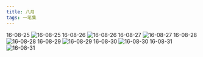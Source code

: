 ```yaml
---
title: 八月
tags: 一笔集
---
```

16-08-25
![16-08-25](https://lh3.googleusercontent.com/-KUhcNkYi1TM/WFTr_RuAB8I/AAAAAAAAAE4/-kFmWRNlKWE/I/16-08-25.jpg)
16-08-26
![16-08-26](https://lh3.googleusercontent.com/-NUEIwWLq9Bg/WFTr_8OQMQI/AAAAAAAAAE8/P-N44ToOmDQ/I/16-08-26.jpg)
16-08-27
![16-08-27](https://lh3.googleusercontent.com/-fcupLhBNWnk/WFTsAdjy2II/AAAAAAAAAFA/HHVUDn0wXpU/I/16-08-27.jpg)
16-08-28
![16-08-28](https://lh3.googleusercontent.com/-aA2xX9wqNr4/WFTsA1BsSDI/AAAAAAAAAFE/aF8wOy9DZik/I/16-08-28.jpg)
16-08-29
![16-08-29](https://lh3.googleusercontent.com/-7ylILUbwCEc/WFTsBXM3CRI/AAAAAAAAAFI/5Xum84pW-iI/I/16-08-29.jpg)
16-08-30
![16-08-30](https://lh3.googleusercontent.com/-xzOnhYgwKEE/WFTsBnUjabI/AAAAAAAAAFM/Jik9PCrVQFM/I/16-08-30.jpg)
16-08-31
![16-08-31](https://lh3.googleusercontent.com/--oLgLnDOicE/WFTsCGBjQWI/AAAAAAAAAFQ/R4g8Hf9x7iA/I/16-08-31.jpg)





